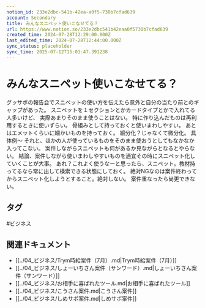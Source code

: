 ```yaml
---
notion_id: 233e2dbc-541b-42ea-a0f5-730b7cfad639
account: Secondary
title: みんなスニペット使いこなせてる？
url: https://www.notion.so/233e2dbc541b42eaa0f5730b7cfad639
created_time: 2024-07-28T12:29:00.000Z
last_edited_time: 2024-07-28T12:44:00.000Z
sync_status: placeholder
sync_time: 2025-07-12T15:01:47.391238
---
```

# みんなスニペット使いこなせてる？

グッサポの報告会でスニペットの使い方を伝えたら意外と自分の当たり前とのギャップがあった。
スニペットを１セクションとかカードタイプとかで入れてる人多いけど、
実際あまりそのまま使うことはない。
特に作り込んだものは再利用するときに使いずらい。
骨組みとして持っておくと使いまわしやすい。
あとはエメットくらいに細かいものを持っておく。
細分化？じゃなくて微分化。
具体例〜
それと、ほかの人が使っているものをそのまま使おうとしてもなかなか入ってこない。
案件しながらスニペットも何があるか見ながらとなるとやらない。
結論、案件しながら使いまわしやすいものを適宜その時にスニペット化していくことが大事。
あれ？これよく使うなーと思ったら、スニペット。教材持ってるなら常に出して検索できる状態にしておく。
絶対NGなのは案件終わってからスニペット化しようとすること。絶対しない。
案件重なったら尚更できない。

## タグ

#ビジネス 

## 関連ドキュメント

- [[../04_ビジネス/Trym時給案件（7月）.md|Trym時給案件（7月）]]
- [[../04_ビジネス/しょーいちさん案件（サンワード）.md|しょーいちさん案件（サンワード）]]
- [[../04_ビジネス/お相手に喜ばれたツール.md|お相手に喜ばれたツール]]
- [[../04_ビジネス/こうさん案件.md|こうさん案件]]
- [[../04_ビジネス/しめサポ案件.md|しめサポ案件]]
